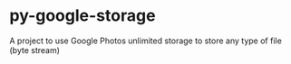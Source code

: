 # py-google-storage
A project to use Google Photos unlimited storage to store any type of file (byte stream)
